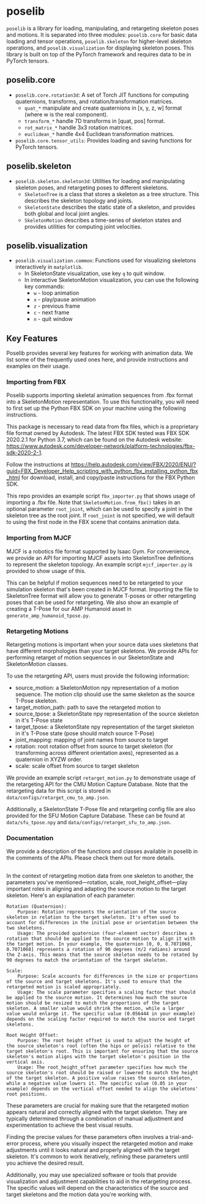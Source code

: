 # poselib

`poselib` is a library for loading, manipulating, and retargeting skeleton poses and motions. It is separated into three modules: `poselib.core` for basic data loading and tensor operations, `poselib.skeleton` for higher-level skeleton operations, and `poselib.visualization` for displaying skeleton poses. This library is built on top of the PyTorch framework and requires data to be in PyTorch tensors.

## poselib.core
- `poselib.core.rotation3d`: A set of Torch JIT functions for computing quaternions, transforms, and rotation/transformation matrices.
    - `quat_*` manipulate and create quaternions in [x, y, z, w] format (where w is the real component).
    - `transform_*` handle 7D transforms in [quat, pos] format.
    - `rot_matrix_*` handle 3x3 rotation matrices.
    - `euclidean_*` handle 4x4 Euclidean transformation matrices.
- `poselib.core.tensor_utils`: Provides loading and saving functions for PyTorch tensors.

## poselib.skeleton
- `poselib.skeleton.skeleton3d`: Utilities for loading and manipulating skeleton poses, and retargeting poses to different skeletons.
    - `SkeletonTree` is a class that stores a skeleton as a tree structure. This describes the skeleton topology and joints.
    - `SkeletonState` describes the static state of a skeleton, and provides both global and local joint angles.
    - `SkeletonMotion` describes a time-series of skeleton states and provides utilities for computing joint velocities.

## poselib.visualization
- `poselib.visualization.common`: Functions used for visualizing skeletons interactively in `matplotlib`.
    - In SkeletonState visualization, use key `q` to quit window.
    - In interactive SkeletonMotion visualization, you can use the following key commands:
        - `w` - loop animation
        - `x` - play/pause animation
        - `z` - previous frame
        - `c` - next frame
        - `n` - quit window

## Key Features
Poselib provides several key features for working with animation data. We list some of the frequently used ones here, and provide instructions and examples on their usage.

### Importing from FBX
Poselib supports importing skeletal animation sequences from .fbx format into a SkeletonMotion representation. To use this functionality, you will need to first set up the Python FBX SDK on your machine using the following instructions.

This package is necessary to read data from fbx files, which is a proprietary file format owned by Autodesk. The latest FBX SDK tested was FBX SDK 2020.2.1 for Python 3.7, which can be found on the Autodesk website: https://www.autodesk.com/developer-network/platform-technologies/fbx-sdk-2020-2-1.

Follow the instructions at https://help.autodesk.com/view/FBX/2020/ENU/?guid=FBX_Developer_Help_scripting_with_python_fbx_installing_python_fbx_html for download, install, and copy/paste instructions for the FBX Python SDK.

This repo provides an example script `fbx_importer.py` that shows usage of importing a .fbx file. Note that `SkeletonMotion.from_fbx()` takes in an optional parameter `root_joint`, which can be used to specify a joint in the skeleton tree as the root joint. If `root_joint` is not specified, we will default to using the first node in the FBX scene that contains animation data. 

### Importing from MJCF
MJCF is a robotics file format supported by Isaac Gym. For convenience, we provide an API for importing MJCF assets into SkeletonTree definitions to represent the skeleton topology. An example script `mjcf_importer.py` is provided to show usage of this.

This can be helpful if motion sequences need to be retargeted to your simulation skeleton that's been created in MJCF format. Importing the file to SkeletonTree format will allow you to generate T-poses or other retargeting poses that can be used for retargeting. We also show an example of creating a T-Pose for our AMP Humanoid asset in `generate_amp_humanoid_tpose.py`.

### Retargeting Motions
Retargeting motions is important when your source data uses skeletons that have different morphologies than your target skeletons. We provide APIs for performing retarget of motion sequences in our SkeletonState and SkeletonMotion classes.

To use the retargeting API, users must provide the following information:
  - source_motion: a SkeletonMotion npy representation of a motion sequence. The motion clip should use the same skeleton as the source T-Pose skeleton.
  - target_motion_path: path to save the retargeted motion to
  - source_tpose: a SkeletonState npy representation of the source skeleton in it's T-Pose state
  - target_tpose: a SkeletonState npy representation of the target skeleton in it's T-Pose state (pose should match source T-Pose)
  - joint_mapping: mapping of joint names from source to target
  - rotation: root rotation offset from source to target skeleton (for transforming across different orientation axes), represented as a quaternion in XYZW order.
  - scale: scale offset from source to target skeleton

We provide an example script `retarget_motion.py` to demonstrate usage of the retargeting API for the CMU Motion Capture Database. Note that the retargeting data for this script is stored in `data/configs/retarget_cmu_to_amp.json`.

Additionally, a SkeletonState T-Pose file and retargeting config file are also provided for the SFU Motion Capture Database. These can be found at `data/sfu_tpose.npy` and `data/configs/retarget_sfu_to_amp.json`.

### Documentation
We provide a description of the functions and classes available in poselib in the comments of the APIs. Please check them out for more details.



##
In the context of retargeting motion data from one skeleton to another, the parameters you've mentioned—rotation, scale, root_height_offset—play important roles in aligning and adapting the source motion to the target skeleton. Here's an explanation of each parameter:

    Rotation (Quaternion):
        Purpose: Rotation represents the orientation of the source skeleton in relation to the target skeleton. It's often used to account for differences in the initial pose or orientation between the two skeletons.
        Usage: The provided quaternion (four-element vector) describes a rotation that should be applied to the source motion to align it with the target motion. In your example, the quaternion [0, 0, 0.7071068, 0.7071068] represents a rotation of 90 degrees (π/2 radians) around the Z-axis. This means that the source skeleton needs to be rotated by 90 degrees to match the orientation of the target skeleton.

    Scale:
        Purpose: Scale accounts for differences in the size or proportions of the source and target skeletons. It's used to ensure that the retargeted motion is scaled appropriately.
        Usage: The scale parameter specifies a scaling factor that should be applied to the source motion. It determines how much the source motion should be resized to match the proportions of the target skeleton. A smaller value would shrink the motion, while a larger value would enlarge it. The specific value (0.056444 in your example) depends on the scaling factor required to match the source and target skeletons.

    Root Height Offset:
        Purpose: The root height offset is used to adjust the height of the source skeleton's root (often the hips or pelvis) relative to the target skeleton's root. This is important for ensuring that the source skeleton's motion aligns with the target skeleton's position in the vertical axis.
        Usage: The root_height_offset parameter specifies how much the source skeleton's root should be raised or lowered to match the height of the target skeleton. A positive value raises the source skeleton, while a negative value lowers it. The specific value (0.05 in your example) depends on the vertical offset needed to align the skeletons' root positions.

These parameters are crucial for making sure that the retargeted motion appears natural and correctly aligned with the target skeleton. They are typically determined through a combination of manual adjustment and experimentation to achieve the best visual results.

Finding the precise values for these parameters often involves a trial-and-error process, where you visually inspect the retargeted motion and make adjustments until it looks natural and properly aligned with the target skeleton. It's common to work iteratively, refining these parameters until you achieve the desired result.

Additionally, you may use specialized software or tools that provide visualization and adjustment capabilities to aid in the retargeting process. The specific values will depend on the characteristics of the source and target skeletons and the motion data you're working with.